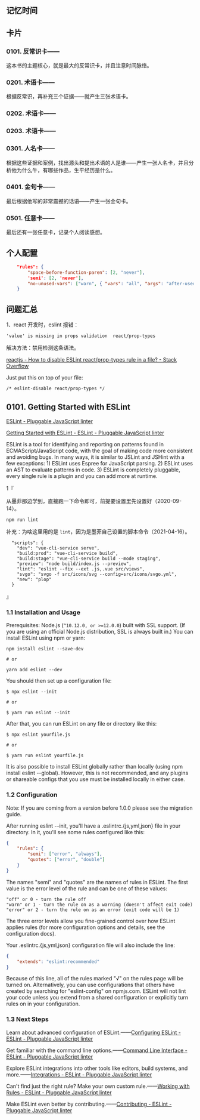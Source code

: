 ## 记忆时间

## 卡片

### 0101. 反常识卡——

这本书的主题核心，就是最大的反常识卡，并且注意时间脉络。

### 0201. 术语卡——

根据反常识，再补充三个证据——就产生三张术语卡。

### 0202. 术语卡——

### 0203. 术语卡——

### 0301. 人名卡——

根据这些证据和案例，找出源头和提出术语的人是谁——产生一张人名卡，并且分析他为什么牛，有哪些作品，生平经历是什么。

### 0401. 金句卡——

最后根据他写的非常震撼的话语——产生一张金句卡。

### 0501. 任意卡——

最后还有一张任意卡，记录个人阅读感想。

## 个人配置

```json
    "rules": {
        "space-before-function-paren": [2, "never"],
        'semi': [2, 'never'],
        "no-unused-vars": ["warn", { "vars": "all", "args": "after-used", "ignoreRestSiblings": false }]
    }
```

## 问题汇总

1、react 开发时，eslint 报错：

```
'value' is missing in props validation  react/prop-types
```

解决方法：禁用检测这条语法。

[reactjs - How to disable ESLint react/prop-types rule in a file? - Stack Overflow](https://stackoverflow.com/questions/30948970/how-to-disable-eslint-react-prop-types-rule-in-a-file)

Just put this on top of your file:

```
/* eslint-disable react/prop-types */
```

## 0101. Getting Started with ESLint

[ESLint - Pluggable JavaScript linter](https://eslint.org/)

[Getting Started with ESLint - ESLint - Pluggable JavaScript linter](https://eslint.org/docs/user-guide/getting-started)

ESLint is a tool for identifying and reporting on patterns found in ECMAScript/JavaScript code, with the goal of making code more consistent and avoiding bugs. In many ways, it is similar to JSLint and JSHint with a few exceptions: 1) ESLint uses Espree for JavaScript parsing. 2) ESLint uses an AST to evaluate patterns in code. 3) ESLint is completely pluggable, every single rule is a plugin and you can add more at runtime.

1『

从墨菲那边学到，直接跑一下命令即可，前提要设置里先设置好（2020-09-14）。

```
npm run lint
```

补充：为啥这里用的是 `lint`，因为是墨菲自己设置的脚本命令（2021-04-16）。

```
  "scripts": {
    "dev": "vue-cli-service serve",
    "build:prod": "vue-cli-service build",
    "build:stage": "vue-cli-service build --mode staging",
    "preview": "node build/index.js --preview",
    "lint": "eslint --fix --ext .js,.vue src/views",
    "svgo": "svgo -f src/icons/svg --config=src/icons/svgo.yml",
    "new": "plop"
  }
```

』

### 1.1 Installation and Usage

Prerequisites: Node.js (`^10.12.0, or >=12.0.0`) built with SSL support. (If you are using an official Node.js distribution, SSL is always built in.) You can install ESLint using npm or yarn:

```
npm install eslint --save-dev

# or

yarn add eslint --dev
```

You should then set up a configuration file:

```
$ npx eslint --init

# or

$ yarn run eslint --init
```

After that, you can run ESLint on any file or directory like this:

```
$ npx eslint yourfile.js

# or

$ yarn run eslint yourfile.js
```

It is also possible to install ESLint globally rather than locally (using npm install eslint --global). However, this is not recommended, and any plugins or shareable configs that you use must be installed locally in either case.

### 1.2 Configuration

Note: If you are coming from a version before 1.0.0 please see the migration guide.

After running eslint --init, you'll have a .eslintrc.{js,yml,json} file in your directory. In it, you'll see some rules configured like this:

```json
{
    "rules": {
        "semi": ["error", "always"],
        "quotes": ["error", "double"]
    }
}
```

The names "semi" and "quotes" are the names of rules in ESLint. The first value is the error level of the rule and can be one of these values:

```
"off" or 0 - turn the rule off
"warn" or 1 - turn the rule on as a warning (doesn't affect exit code)
"error" or 2 - turn the rule on as an error (exit code will be 1)
```

The three error levels allow you fine-grained control over how ESLint applies rules (for more configuration options and details, see the configuration docs). 

Your .eslintrc.{js,yml,json} configuration file will also include the line:

```json
{
    "extends": "eslint:recommended"
}
```

Because of this line, all of the rules marked "√" on the rules page will be turned on. Alternatively, you can use configurations that others have created by searching for "eslint-config" on npmjs.com. ESLint will not lint your code unless you extend from a shared configuration or explicitly turn rules on in your configuration.

### 1.3 Next Steps

Learn about advanced configuration of ESLint.——[Configuring ESLint - ESLint - Pluggable JavaScript linter](https://eslint.org/docs/user-guide/configuring)

Get familiar with the command line options.——[Command Line Interface - ESLint - Pluggable JavaScript linter](https://eslint.org/docs/user-guide/command-line-interface)

Explore ESLint integrations into other tools like editors, build systems, and more.——[Integrations - ESLint - Pluggable JavaScript linter](https://eslint.org/docs/user-guide/integrations)

Can't find just the right rule? Make your own custom rule.——[Working with Rules - ESLint - Pluggable JavaScript linter](https://eslint.org/docs/developer-guide/working-with-rules)

Make ESLint even better by contributing.——[Contributing - ESLint - Pluggable JavaScript linter](https://eslint.org/docs/developer-guide/contributing/)